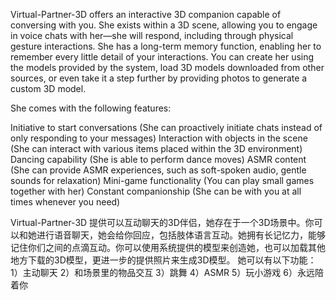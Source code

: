 
Virtual-Partner-3D offers an interactive 3D companion capable of conversing with you. She exists within a 3D scene, allowing you to engage in voice chats with her—she will respond, including through physical gesture interactions. She has a long-term memory function, enabling her to remember every little detail of your interactions. You can create her using the models provided by the system, load 3D models downloaded from other sources, or even take it a step further by providing photos to generate a custom 3D model.

She comes with the following features:

Initiative to start conversations (She can proactively initiate chats instead of only responding to your messages)
Interaction with objects in the scene (She can interact with various items placed within the 3D environment)
Dancing capability (She is able to perform dance moves)
ASMR content (She can provide ASMR experiences, such as soft-spoken audio, gentle sounds for relaxation)
Mini-game functionality (You can play small games together with her)
Constant companionship (She can be with you at all times whenever you need)

Virtual-Partner-3D 提供可以互动聊天的3D伴侣，她存在于一个3D场景中。你可以和她进行语音聊天，她会给你回应，包括肢体语言互动。她拥有长记忆力，能够记住你们之间的点滴互动。你可以使用系统提供的模型来创造她，也可以加载其他地方下载的3D模型，更进一步的提供照片来生成3D模型。
她可以有以下功能：
1）主动聊天
2）和场景里的物品交互
3）跳舞
4）ASMR
5）玩小游戏
6）永远陪着你

